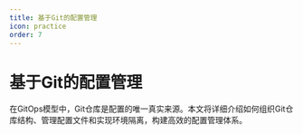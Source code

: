 ```yaml
---
title: 基于Git的配置管理
icon: practice
order: 7
---
```


# 基于Git的配置管理

在GitOps模型中，Git仓库是配置的唯一真实来源。本文将详细介绍如何组织Git仓库结构、管理配置文件和实现环境隔离，构建高效的配置管理体系。
